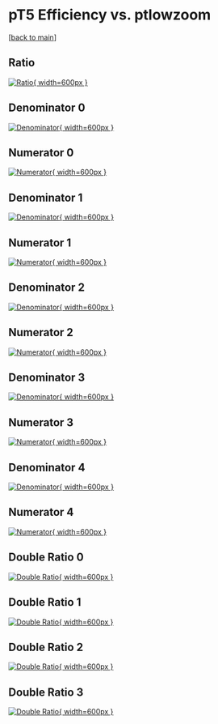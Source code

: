 # pT5 Efficiency vs. ptlowzoom

[[back to main](./)]



## Ratio

[![Ratio](../mtv/var/pT5_xtr_211_-1_eff_ptlowzoom.png){ width=600px }](../mtv/var/pT5_xtr_211_-1_eff_ptlowzoom.pdf)

## Denominator 0

[![Denominator](../mtv/den/pT5_xtr_211_-1_eff_ptlowzoom_den0.png){ width=600px }](../mtv/den/pT5_xtr_211_-1_eff_ptlowzoom_den0.pdf)

## Numerator 0

[![Numerator](../mtv/num/pT5_xtr_211_-1_eff_ptlowzoom_num0.png){ width=600px }](../mtv/num/pT5_xtr_211_-1_eff_ptlowzoom_num0.pdf)

## Denominator 1

[![Denominator](../mtv/den/pT5_xtr_211_-1_eff_ptlowzoom_den1.png){ width=600px }](../mtv/den/pT5_xtr_211_-1_eff_ptlowzoom_den1.pdf)

## Numerator 1

[![Numerator](../mtv/num/pT5_xtr_211_-1_eff_ptlowzoom_num1.png){ width=600px }](../mtv/num/pT5_xtr_211_-1_eff_ptlowzoom_num1.pdf)

## Denominator 2

[![Denominator](../mtv/den/pT5_xtr_211_-1_eff_ptlowzoom_den2.png){ width=600px }](../mtv/den/pT5_xtr_211_-1_eff_ptlowzoom_den2.pdf)

## Numerator 2

[![Numerator](../mtv/num/pT5_xtr_211_-1_eff_ptlowzoom_num2.png){ width=600px }](../mtv/num/pT5_xtr_211_-1_eff_ptlowzoom_num2.pdf)

## Denominator 3

[![Denominator](../mtv/den/pT5_xtr_211_-1_eff_ptlowzoom_den3.png){ width=600px }](../mtv/den/pT5_xtr_211_-1_eff_ptlowzoom_den3.pdf)

## Numerator 3

[![Numerator](../mtv/num/pT5_xtr_211_-1_eff_ptlowzoom_num3.png){ width=600px }](../mtv/num/pT5_xtr_211_-1_eff_ptlowzoom_num3.pdf)

## Denominator 4

[![Denominator](../mtv/den/pT5_xtr_211_-1_eff_ptlowzoom_den4.png){ width=600px }](../mtv/den/pT5_xtr_211_-1_eff_ptlowzoom_den4.pdf)

## Numerator 4

[![Numerator](../mtv/num/pT5_xtr_211_-1_eff_ptlowzoom_num4.png){ width=600px }](../mtv/num/pT5_xtr_211_-1_eff_ptlowzoom_num4.pdf)

## Double Ratio 0

[![Double Ratio](../mtv/ratio/pT5_xtr_211_-1_eff_ptlowzoom_ratio0.png){ width=600px }](../mtv/ratio/pT5_xtr_211_-1_eff_ptlowzoom_ratio0.pdf)

## Double Ratio 1

[![Double Ratio](../mtv/ratio/pT5_xtr_211_-1_eff_ptlowzoom_ratio1.png){ width=600px }](../mtv/ratio/pT5_xtr_211_-1_eff_ptlowzoom_ratio1.pdf)

## Double Ratio 2

[![Double Ratio](../mtv/ratio/pT5_xtr_211_-1_eff_ptlowzoom_ratio2.png){ width=600px }](../mtv/ratio/pT5_xtr_211_-1_eff_ptlowzoom_ratio2.pdf)

## Double Ratio 3

[![Double Ratio](../mtv/ratio/pT5_xtr_211_-1_eff_ptlowzoom_ratio3.png){ width=600px }](../mtv/ratio/pT5_xtr_211_-1_eff_ptlowzoom_ratio3.pdf)

